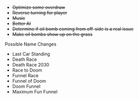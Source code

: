 * ~~Optimize some overdraw~~
* ~~Reverse turning for player~~
* ~~Music~~
* ~~Better AI~~
* ~~Determine if oil bomb coming from off-side is a real issue~~
* ~~Make oil bombs show up on the grass~~

Possible Name Changes
* Last Car Standing
* Death Race
* Death Race 2030
* Race to Doom
* Funnel Race
* Funnel of Doom
* Doom Funnel
* Maximum Fun Funnel
